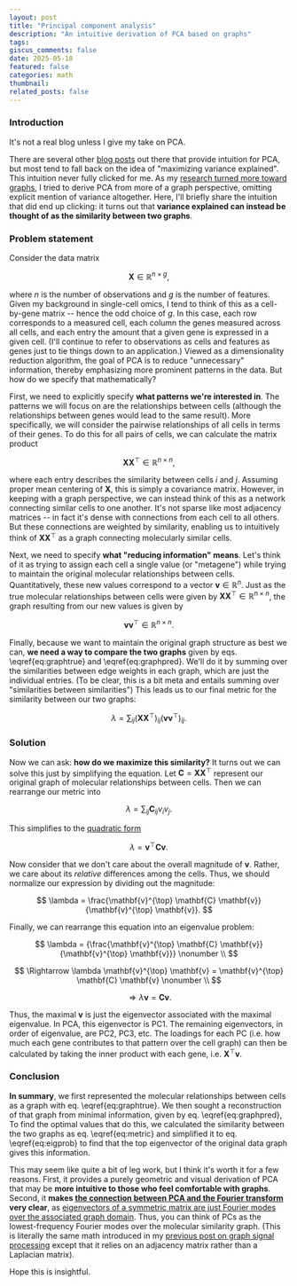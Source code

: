 ```yaml
---
layout: post
title: "Principal component analysis"
description: "An intuitive derivation of PCA based on graphs"
tags:
giscus_comments: false
date: 2025-05-18
featured: false
categories: math
thumbnail:
related_posts: false
---
```


### Introduction

It's not a real blog unless I give my take on PCA.

There are several other [blog posts](https://alexhwilliams.info/itsneuronalblog/2016/03/27/pca/) out there that provide intuition for PCA, but most tend to fall back on the idea of "maximizing variance explained".
This intuition never fully clicked for me.
As my [research turned more toward graphs](/blog/category/spatial-omics), I tried to derive PCA from more of a graph perspective, omitting explicit mention of variance altogether.
Here, I'll briefly share the intuition that did end up clicking: it turns out that **variance explained can instead be thought of as the similarity between two graphs**.


### Problem statement

Consider the data matrix

$$
\mathbf{X} \in \mathbb{R}^{n \times g},
$$

where $n$ is the number of observations and $g$ is the number of features.
Given my background in single-cell omics, I tend to think of this as a cell-by-gene matrix -- hence the odd choice of $g$.
In this case, each row corresponds to a measured cell, each column the genes measured across all cells, and each entry the amount that a given gene is expressed in a given cell.
(I'll continue to refer to observations as cells and features as genes just to tie things down to an application.)
Viewed as a dimensionality reduction algorithm, the goal of PCA is to reduce "unnecessary" information, thereby emphasizing more prominent patterns in the data.
But how do we specify that mathematically?

First, we need to explicitly specify **what patterns we're interested in**.
The patterns we will focus on are the relationships between cells (although the relationships between genes would lead to the same result).
More specifically, we will consider the pairwise relationships of all cells in terms of their genes.
To do this for all pairs of cells, we can calculate the matrix product

$$
\begin{equation} \label{eq:graphtrue}
    \mathbf{X} \mathbf{X}^{\top} \in \mathbb{R}^{n \times n},
\end{equation}
$$

where each entry describes the similarity between cells $i$ and $j$.
Assuming proper mean centering of $\mathbf{X}$, this is simply a covariance matrix.
However, in keeping with a graph perspective, we can instead think of this as a network connecting similar cells to one another.
It's not sparse like most adjacency matrices -- in fact it's dense with connections from each cell to all others.
But these connections are weighted by similarity, enabling us to intuitively think of $\mathbf{X} \mathbf{X}^{\top}$ as a graph connecting molecularly similar cells.

Next, we need to specify **what "reducing information" means**.
Let's think of it as trying to assign each cell a single value (or "metagene") while trying to maintain the original molecular relationships between cells.
Quantitatively, these new values correspond to a vector $\mathbf{v} \in \mathbb{R}^n$.
Just as the true molecular relationships between cells were given by $\mathbf{X} \mathbf{X}^{\top} \in \mathbb{R}^{n \times n}$, the graph resulting from our new values is given by

$$
\begin{equation} \label{eq:graphpred}
    \mathbf{v} \mathbf{v}^{\top} \in \mathbb{R}^{n \times n}.
\end{equation}
$$

Finally, because we want to maintain the original graph structure as best we can, **we need a way to compare the two graphs** given by eqs. \eqref{eq:graphtrue} and \eqref{eq:graphpred}.
We'll do it by summing over the similarities between edge weights in each graph, which are just the individual entries.
(To be clear, this is a bit meta and entails summing over "similarities between similarities")
This leads us to our final metric for the similarity between our two graphs:

$$
\begin{equation} \label{eq:metric}
    \lambda = \sum_{ij} (\mathbf{X} \mathbf{X}^{\top})_{ij} (\mathbf{v} \mathbf{v}^{\top})_{ij}.
\end{equation}
$$


### Solution

Now we can ask: **how do we maximize this similarity?**
It turns out we can solve this just by simplifying the equation.
Let $\mathbf{C} = \mathbf{X} \mathbf{X}^{\top}$ represent our original graph of molecular relationships between cells.
Then we can rearrange our metric into

$$
\lambda = \sum_{ij} \mathbf{C}_{ij} v_i v_j.
$$

This simplifies to the [quadratic form](https://gregorygundersen.com/blog/2022/02/27/positive-definite/)

$$
\lambda = \mathbf{v}^{\top} \mathbf{C} \mathbf{v}.
$$

Now consider that we don't care about the overall magnitude of $\mathbf{v}$.
Rather, we care about its *relative* differences among the cells.
Thus, we should normalize our expression by dividing out the magnitude:

$$
\lambda = \frac{\mathbf{v}^{\top} \mathbf{C} \mathbf{v}}{\mathbf{v}^{\top} \mathbf{v}}.
$$

Finally, we can rearrange this equation into an eigenvalue problem:

$$
\lambda = {\frac{\mathbf{v}^{\top} \mathbf{C} \mathbf{v}}{\mathbf{v}^{\top} \mathbf{v}}} \nonumber \\
$$

$$
\Rightarrow \lambda \mathbf{v}^{\top} \mathbf{v} = \mathbf{v}^{\top} \mathbf{C} \mathbf{v} \nonumber \\
$$

$$
\begin{equation} \label{eq:eigprob}
    \Rightarrow \lambda \mathbf{v} = \mathbf{C} \mathbf{v}.
\end{equation}
$$

Thus, the maximal $\mathbf{v}$ is just the eigenvector associated with the maximal eigenvalue.
In PCA, this eigenvector is PC1.
The remaining eigenvectors, in order of eigenvalue, are PC2, PC3, etc.
The loadings for each PC (i.e. how much each gene contributes to that pattern over the cell graph) can then be calculated by taking the inner product with each gene, i.e. $\mathbf{X}^{\top} \mathbf{v}$.


### Conclusion

**In summary**, we first represented the molecular relationships between cells as a graph with eq. \eqref{eq:graphtrue}.
We then sought a reconstruction of that graph from minimal information, given by eq. \eqref{eq:graphpred}, 
To find the optimal values that do this, we calculated the similarity between the two graphs as eq. \eqref{eq:metric} and simplified it to eq. \eqref{eq:eigprob} to find that the top eigenvector of the original data graph gives this information.

This may seem like quite a bit of leg work, but I think it's worth it for a few reasons.
First, it provides a purely geometric and visual derivation of PCA that may be **more intuitive to those who feel comfortable with graphs**.
Second, it **makes [the connection between PCA and the Fourier transform](https://en.wikipedia.org/wiki/Kosambi%E2%80%93Karhunen%E2%80%93Lo%C3%A8ve_theorem) very clear**, as [eigenvectors of a symmetric matrix are just Fourier modes over the associated graph domain](https://arxiv.org/abs/2303.12211).
Thus, you can think of PCs as the lowest-frequency Fourier modes over the molecular similarity graph.
(This is literally the same math introduced in my [previous post on graph signal processing](/blog/2025/graph-fourier) except that it relies on an adjacency matrix rather than a Laplacian matrix).

Hope this is insightful.